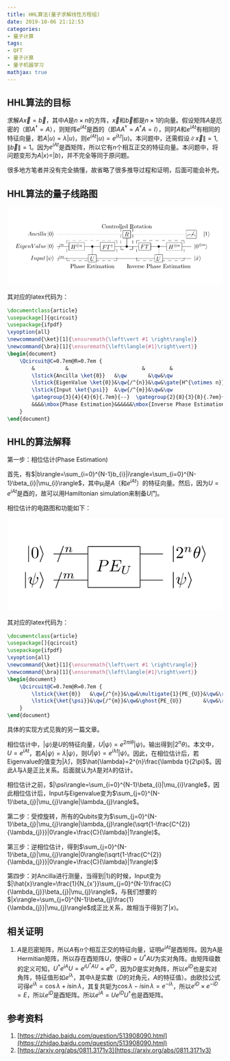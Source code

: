 ```yaml
---
title: HHL算法(量子求解线性方程组)
date: 2019-10-06 21:12:53
categories:
- 量子计算
tags:
- QFT
- 量子计算
- 量子机器学习
mathjax: true
---
```


## HHL算法的目标

求解$A\vec{x}=\vec{b}$，其中$A$是$n\times n$的方阵，$\vec{x}$和$\vec{b}$都是$n\times1$的向量。假设矩阵$A$是厄密的（即$A^{\dagger}=A$），则矩阵$e^{iAt}$是酉的（即$AA^{\dagger}=A^{\dagger}A=I$），同时$A$和$e^{iAt}$有相同的特征向量，若$A|u\rangle=\lambda|u\rangle$，则$e^{iAt}|u\rangle=e^{i\lambda t}|u\rangle$。本问题中，还需假设$\|\vec{x}\|=1,\|\vec{b}\|=1$。因为$e^{iAt}$是酉矩阵，所以它有$n$个相互正交的特征向量。本问题中，将问题变形为$A|x\rangle=|b\rangle$，并不完全等同于原问题。

很多地方笔者并没有完全搞懂，故省略了很多推导过程和证明，后面可能会补充。

## HHL算法的量子线路图

![](quantum-hhl-algorithm/circuit-of-hhl-algorithm.png)

其对应的latex代码为：

```latex
\documentclass{article}
\usepackage[]{qcircuit}
\usepackage{ifpdf}
\xyoption{all}
\newcommand{\ket}[1]{\ensuremath{\left\vert #1 \right\rangle}}
\newcommand{\bra}[1]{\ensuremath{\left\langle{#1}\right\vert}}
\begin{document}
	\Qcircuit@C=0.7em@R=0.7em {
		&          &                        &        &                   &   &         &\mbox{Controlled Rotation} \\
		\lstick{Ancilla \ket{0}}   &\qw       &\qw&\qw                 &\qw     &\qw                &\qw&\gate{R} &\qw&\qw      &\qw     &\qw                 &\meter&\rstick{\ket{1}} \\
		\lstick{EigenValue \ket{0}}&\qw{/^{n}}&\qw&\gate{H^{\otimes n}}&\ctrl{1}&\gate{FT^{\dagger}}&\qw&\ctrl{-1}&\qw&\gate{FT}&\ctrl{1}&\gate{H^{\otimes n}}&\rstick{\ket{0^{\otimes n}}}\qw \\
		\lstick{Input \ket{\psi}}  &\qw{/^{m}}&\qw&\qw                 &\gate{U}&\qw                &\qw&\qw      &\qw&\qw      &\gate{U}&\qw&\rstick{\ket{\hat{x}}}\qw 
		\gategroup{3}{4}{4}{6}{.7em}{--}  \gategroup{2}{8}{3}{8}{.7em}{--} \gategroup{3}{10}{4}{12}{.7em}{--}\\
		&&&&\mbox{Phase Estimation}&&&&&&\mbox{Inverse Phase Estimation}
	}
\end{document}
```

## HHL的算法解释

第一步：相位估计(Phase Estimation)

首先，有$|b\rangle=\sum_{i=0}^{N-1}b_{i}|i\rangle=\sum_{i=0}^{N-1}\beta_{i}|\mu_{i}\rangle$，其中$\mu_{i}$是$A$（和$e^{iAt}$）的特征向量。然后，因为$U=e^{iAt}$是酉的，故可以用Hamiltonian simulation来制备$U$门。

相位估计的电路图和功能如下：

![](quantum-hhl-algorithm/gate-of-phase-estimation.png)

其对应的latex代码为：

```latex
\documentclass{article}
\usepackage[]{qcircuit}
\usepackage{ifpdf}
\xyoption{all}
\newcommand{\ket}[1]{\ensuremath{\left\vert #1 \right\rangle}}
\newcommand{\bra}[1]{\ensuremath{\left\langle{#1}\right\vert}}
\begin{document}
	\Qcircuit@C=0.7em@R=0.7em {
		\lstick{\ket{0}}   &\qw{/^{n}}&\qw&\multigate{1}{PE_{U}}&\qw&\rstick{\ket{2^{n}\theta}}\qw \\
		\lstick{\ket{\psi}}&\qw{/^{m}}&\qw&\ghost{PE_{U}}       &\qw&\rstick{\ket{\psi}}\qw 
	}
\end{document}
```

具体的实现方式见我的另一篇文章。

相位估计中，$|\psi\rangle$是$U$的特征向量，$U|\psi\rangle=e^{2\pi i\theta}|\psi\rangle$。输出得到$|2^{n}\theta\rangle$。本文中，$U=e^{iAt}$，若$A|\psi\rangle=\lambda|\psi\rangle$，则$U|\psi\rangle=e^{i\lambda t}|\psi\rangle$。因此，在相位估计后，若Eigenvalue的值变为$|\hat{\lambda}\rangle$，则$\hat{\lambda}=2^{n}\frac{\lambda t}{2\pi}$。因此$\hat{\lambda}$与$\lambda$是正比关系。后面就认为$\hat{\lambda}$是对$\lambda$的估计。

相位估计之前，$|\psi\rangle=\sum_{i=0}^{N-1}\beta_{i}|\mu_{i}\rangle$，因此相位估计后，Input与Eigenvalue变为$\sum_{j=0}^{N-1}\beta_{j}|\mu_{j}\rangle|\lambda_{j}\rangle$。

第二步：受控旋转，所有的Qubits变为$\sum_{j=0}^{N-1}\beta_{j}|\mu_{j}\rangle|\lambda_{j}\rangle(\sqrt{1-\frac{C^{2}}{\lambda_{j}}}|0\rangle+\frac{C}{\lambda}|1\rangle)$。

第三步：逆相位估计，得到$\sum_{j=0}^{N-1}\beta_{j}|\mu_{j}\rangle|0\rangle(\sqrt{1-\frac{C^{2}}{\lambda_{j}}}|0\rangle+\frac{C}{\lambda}|1\rangle)$

第四步：对Ancilla进行测量，当得到$|1\rangle$的时候，Input变为$|\hat{x}\rangle=\frac{1}{N_{x'}}\sum_{j=0}^{N-1}\frac{C}{\lambda_{j}}\beta_{j}|\mu_{j}\rangle$，与我们想要的$|x\rangle=\sum_{j=0}^{N-1}\beta_{j}\frac{1}{\lambda_{j}}|\mu_{j}\rangle$成正比关系，故相当于得到了$|x\rangle$。

## 相关证明

1. $A$是厄密矩阵，所以$A$有$n$个相互正交的特征向量，证明$e^{iAt}$是酉矩阵。因为A是Hermitian矩阵，所以存在酉矩阵$U$，使得$D=U^{\dagger}AU$为实对角阵。由矩阵级数的定义可知，$U^{\dagger}e^{iA}U=e^{iU^{\dagger}AU}=e^{iD}$，因为$D$是实对角阵，所以$e^{iD}$也是实对角阵，特征值形如$e^{i\lambda}$，其中$\lambda$是实数（$D$的对角元，$A$的特征值）。由欧拉公式可得$e^{i\lambda}=\cos\lambda+i\sin\lambda$，其复共轭为$\cos\lambda-i\sin\lambda=e^{-i\lambda}$，所以$e^{iD}\times e^{-iD}=E$，所以$e^{iD}$是酉矩阵。所以$e^{iA}=Ue^{iD}U^{\dagger}$也是酉矩阵。

## 参考资料

1. [https://zhidao.baidu.com/question/513908090.html](https://zhidao.baidu.com/question/513908090.html)
2. [https://arxiv.org/abs/0811.3171v3](https://arxiv.org/abs/0811.3171v3)